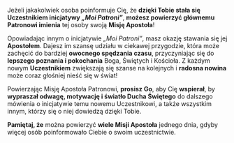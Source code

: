 Jeżeli jakakolwiek osoba poinformuje Cię, że **dzięki Tobie stała się Uczestnikiem inicjatywy _„Moi Patroni”_**, **możesz powierzyć głównemu Patronowi imienia** tej osoby swoją **Misję Apostoła**!

Opowiadając innym o inicjatywie _„Moi Patroni”_, masz okazję stawania się jej **Apostołem**. Dajesz im szansę udziału w ciekawej przygodzie, która może zachęcić  do bardziej **owocnego spędzania czasu**, przyczyniając się do **lepszego poznania i pokochania** Boga, Świętych i Kościoła. Z każdym nowym **Uczestnikiem** zwiększają się szanse na kolejnych i **radosna nowina** może coraz głośniej nieść się w świat!

Powierzając Misję Apostoła Patronowi, **prosisz Go**, aby Cię **wspierał**, by **wypraszał odwagę, motywację i światło Ducha Świętego** do dalszego mówienia o inicjatywie temu nowemu Uczestnikowi, a także wszystkim innym, którzy się o niej dowiedzą dzięki Tobie.

**Pamiętaj, że** można powierzyć **wiele Misji Apostoła** jednego dnia, gdyby więcej osób poinformowało Ciebie o swoim uczestnictwie.

